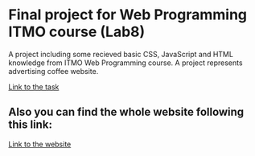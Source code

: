 # Final project for Web Programming ITMO course (Lab8)

A project including some recieved basic CSS, JavaScript and HTML knowledge from ITMO Web Programming course. A project represents advertising coffee website.

[Link to the task](https://github.com/AnastasiaSperanskaya/AnastasiaSperanskaya.github.io/blob/main/task/projectTask.pdf) <br />

## Also you can find the whole website following this link:

[Link to the website](https://AnastasiaSperanskaya.github.io) <br />